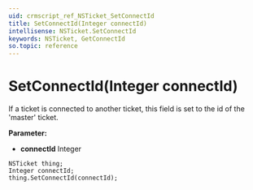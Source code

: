 ```yaml
---
uid: crmscript_ref_NSTicket_SetConnectId
title: SetConnectId(Integer connectId)
intellisense: NSTicket.SetConnectId
keywords: NSTicket, GetConnectId
so.topic: reference
---
```


# SetConnectId(Integer connectId)

If a ticket is connected to another ticket, this field is set to the id of the &apos;master&apos; ticket.

**Parameter:** 
* **connectId** Integer

```crmscript
NSTicket thing;
Integer connectId;
thing.SetConnectId(connectId);
```

